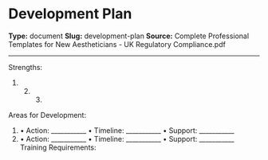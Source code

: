 # Development Plan

**Type:** document
**Slug:** development-plan
**Source:** Complete Professional Templates for New Aestheticians - UK Regulatory Compliance.pdf

---

Strengths:
1. 2. 3.
Areas for Development:
1. • Action: ___________
• Timeline: ___________
• Support: ___________
2. • Action: ___________
• Timeline: ___________
• Support: ___________
Training Requirements: